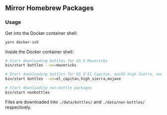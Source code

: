 ## Mirror Homebrew Packages

### Usage

Get into the Docker container shell:
```sh
yarn docker-ssh
```

Inside the Docker container shell:
```sh
# Start downloading bottles for OS X Mavericks
bin/start bottles --os=mavericks

# Start downloading bottles for OS X El Capitan, macOS High Sierra, macOS Mojave
bin/start bottles --os=el_capitan,high_sierra,mojave

# Start downloading non-bottle packages
bin/start nonbottles
```

Files are downloaded into `./data/bottles/` and `./data/non-bottles/` respectively.
